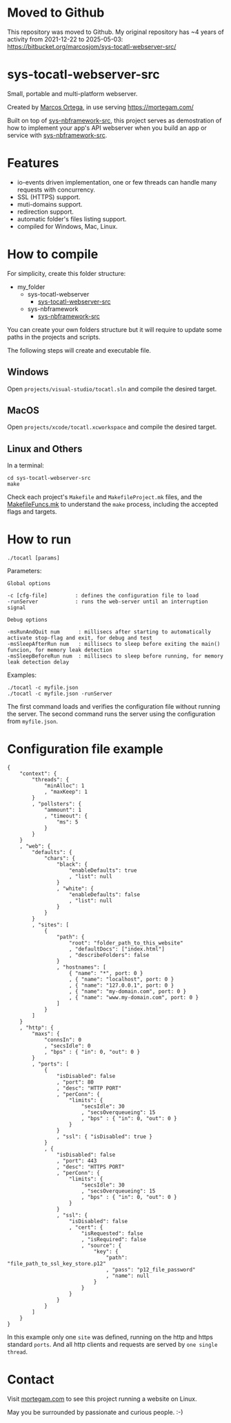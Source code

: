 # Moved to Github

This repository was moved to Github. My original repository has ~4 years of activity from 2021-12-22 to 2025-05-03: https://bitbucket.org/marcosjom/sys-tocatl-webserver-src/

# sys-tocatl-webserver-src

Small, portable and multi-platform webserver.

Created by [Marcos Ortega](https://mortegam.com/), in use serving https://mortegam.com/

Built on top of [sys-nbframework-src](https://github.com/marcosjom/sys-nbframework-src), this project serves as demostration of how to implement your app's API webserver when you build an app or service with [sys-nbframework-src](https://github.com/marcosjom/sys-nbframework-src).

# Features

- io-events driven implementation, one or few threads can handle many requests with concurrency.
- SSL (HTTPS) support.
- muti-domains support.
- redirection support.
- automatic folder's files listing support.
- compiled for Windows, Mac, Linux.

# How to compile

For simplicity, create this folder structure:

- my_folder
   - sys-tocatl-webserver<br/>
      - [sys-tocatl-webserver-src](https://github.com/marcosjom/sys-tocatl-webserver-src)<br/>
   - sys-nbframework<br/>
      - [sys-nbframework-src](https://github.com/marcosjom/sys-nbframework-src)<br/>

You can create your own folders structure but it will require to update some paths in the projects and scripts.

The following steps will create and executable file.

## Windows

Open `projects/visual-studio/tocatl.sln` and compile the desired target.

## MacOS

Open `projects/xcode/tocatl.xcworkspace` and compile the desired target.

## Linux and Others

In a terminal:

```
cd sys-tocatl-webserver-src
make
```

Check each project's `Makefile` and `MakefileProject.mk` files, and the [MakefileFuncs.mk](https://github.com/marcosjom/sys-nbframework-src?tab=readme-ov-file#makefilefuncsmk) to understand the `make` process, including the accepted flags and targets.

# How to run

    ./tocatl [params]

Parameters:

    Global options

    -c [cfg-file]         : defines the configuration file to load
    -runServer            : runs the web-server until an interruption signal
    
    Debug options

    -msRunAndQuit num      : millisecs after starting to automatically activate stop-flag and exit, for debug and test
    -msSleepAfterRun num   : millisecs to sleep before exiting the main() funcion, for memory leak detection
    -msSleepBeforeRun num  : millisecs to sleep before running, for memory leak detection delay

Examples:

```
./tocatl -c myfile.json
./tocatl -c myfile.json -runServer
```
    
The first command loads and verifies the configuration file without running the server.
The second command runs the server using the configuration from `myfile.json`.

# Configuration file example

```
{
    "context": {
        "threads": {
            "minAlloc": 1
            , "maxKeep": 1
        }
        , "pollsters": {
            "ammount": 1
            , "timeout": {
                "ms": 5
            }
        }
    }
    , "web": {
        "defaults": {
            "chars": {
                "black": {
                    "enableDefaults": true
                    , "list": null
                }
                , "white": {
                    "enableDefaults": false
                    , "list": null
                }
            }
        }
        , "sites": [
            {
                "path": {
                    "root": "folder_path_to_this_website"
                    , "defaultDocs": ["index.html"]
                    , "describeFolders": false
                }
                , "hostnames": [
                    { "name": "*", port: 0 }
                    , { "name": "localhost", port: 0 }
                    , { "name": "127.0.0.1", port: 0 }
                    , { "name": "my-domain.com", port: 0 }
                    , { "name": "www.my-domain.com", port: 0 }
                ]
            }
        ]
    }
    , "http": {
        "maxs": {
            "connsIn": 0
            , "secsIdle": 0
            , "bps" : { "in": 0, "out": 0 }
        }
        , "ports": [
            {
                "isDisabled": false
                , "port": 80
                , "desc": "HTTP PORT"
                , "perConn": {
                    "limits": {
                        "secsIdle": 30
                        , "secsOverqueueing": 15
                        , "bps" : { "in": 0, "out": 0 }
                    }
                }
                , "ssl": { "isDisabled": true }
            }
            , {
                "isDisabled": false
                , "port": 443
                , "desc": "HTTPS PORT"
                , "perConn": {
                    "limits": {
                        "secsIdle": 30
                        , "secsOverqueueing": 15
                        , "bps" : { "in": 0, "out": 0 }
                    }
                }
                , "ssl": {
                    "isDisabled": false
                    , "cert": {
                        "isRequested": false
                        , "isRequired": false
                        , "source": {
                            "key": {
                                "path": "file_path_to_ssl_key_store.p12"
                                , "pass": "p12_file_password"
                                , "name": null
                            }
                        }
                    }
                }
            }
        ]
    }
}
```

In this example only one `site` was defined, running on the http and https standard `ports`. And all http clients and requests are served by `one single thread`.

# Contact

Visit [mortegam.com](https://mortegam.com/) to see this project running a website on Linux.

May you be surrounded by passionate and curious people. :-)


